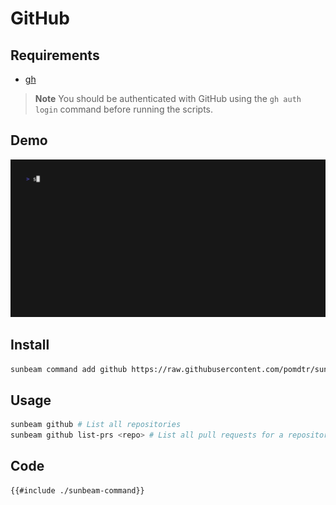 # GitHub

## Requirements

- [gh](https://cli.github.com/)

> **Note** You should be authenticated with GitHub using the `gh auth login` command before running the scripts.

## Demo

![demo](./demo.gif)

## Install

```bash
sunbeam command add github https://raw.githubusercontent.com/pomdtr/sunbeam/main/docs/examples/github/sunbeam-command
```

## Usage

```bash
sunbeam github # List all repositories
sunbeam github list-prs <repo> # List all pull requests for a repository
```

## Code

```bash
{{#include ./sunbeam-command}}
```
